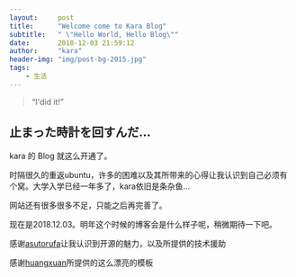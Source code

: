 ```yaml
---
layout:     post
title:      "Welcome come to Kara Blog"
subtitle:   " \"Hello World, Hello Blog\""
date:       2018-12-03 21:59:12
author:     "kara"
header-img: "img/post-bg-2015.jpg"
tags:
    - 生活
---
```


> “I'did it!”


## 止まった時計を回すんだ...

kara 的 Blog 就这么开通了。

时隔很久的重返ubuntu，许多的困难以及其所带来的心得让我认识到自己必须有个窝。大学入学已经一年多了，kara依旧是条杂鱼...

网站还有很多很多不足，只能之后再完善了。

现在是2018.12.03。明年这个时候的博客会是什么样子呢，稍微期待一下吧。

感谢[asutorufa](https://asutorufa.github.io/)让我认识到开源的魅力，以及所提供的技术援助

感谢[huangxuan](http://huangxuan.me)所提供的这么漂亮的模板
